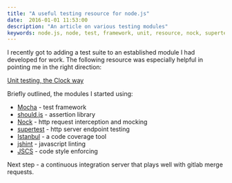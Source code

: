 ```yaml
---
title: "A useful testing resource for node.js"
date:  2016-01-01 11:53:00
description: "An article on various testing modules"
keywords: node.js, node, test, framework, unit, resource, nock, supertest, javascript
---
```

I recently got to adding a test suite to an established module I had developed for work. The following resource was especially helpful in pointing me in the right direction:

[Unit testing, the Clock way](http://www.clock.co.uk/blog/tools-for-unit-testing-and-quality-assurance-in-node-js)

Briefly outlined, the modules I started using:
* [Mocha](https://mochajs.org/) - test framework
* [should.js](https://github.com/shouldjs/should.js) - assertion library
* [Nock](https://github.com/pgte/nock) - http request interception and mocking
* [supertest](https://github.com/visionmedia/supertest) - http server endpoint testing
* [Istanbul](https://github.com/gotwarlost/istanbul) - a code coverage tool
* [jshint](https://github.com/jshint/jshint/) - javascript linting
* [JSCS](https://github.com/mdevils/node-jscs) - code style enforcing

Next step - a continuous integration server that plays well with gitlab merge requests.
